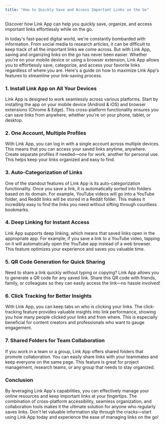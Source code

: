 ```yaml
---
title: "How to Quickly Save and Access Important Links on the Go"
---
```


Discover how Link App can help you quickly save, organize, and access important links effortlessly while on the go.

In today's fast-paced digital world, we're constantly bombarded with information. From social media to research articles, it can be difficult to keep track of all the important links we come across. But with Link App, saving and organizing links on the go has never been easier. Whether you're on your mobile device or using a browser extension, Link App allows you to effortlessly save, categorize, and access your favorite links regardless of where you are. Here's a guide on how to maximize Link App's features to streamline your link-saving process.

### 1. Install Link App on All Your Devices
Link App is designed to work seamlessly across various platforms. Start by installing the app on your mobile device (Android & iOS) and browser extensions (Chrome & Edge). This cross-platform functionality ensures you can save links from anywhere, whether you're on your phone, tablet, or desktop.

### 2. One Account, Multiple Profiles
With Link App, you can log in with a single account across multiple devices. This means that you can access your saved links anytime, anywhere. Create separate profiles if needed—one for work, another for personal use. This helps keep your links organized and easy to find.

### 3. Auto-Categorization of Links
One of the standout features of Link App is its auto-categorization functionality. Once you save a link, it is automatically sorted into folders based on its domain. For example, YouTube videos will go into a YouTube folder, and Reddit links will be stored in a Reddit folder. This makes it incredibly easy to find the links you need without sifting through countless bookmarks.

### 4. Deep Linking for Instant Access
Link App supports deep linking, which means that saved links open in the appropriate app. For example, if you save a link to a YouTube video, tapping on it will automatically open the YouTube app instead of a web browser. This feature optimizes your experience and saves you valuable time.

### 5. QR Code Generation for Quick Sharing
Need to share a link quickly without typing or copying? Link App allows you to generate a QR code for any saved link. Share this QR code with friends, family, or colleagues so they can easily access the link—no hassle involved!

### 6. Click Tracking for Better Insights
With Link App, you can keep tabs on who is clicking your links. The click-tracking feature provides valuable insights into link performance, showing you how many people clicked your links and from where. This is especially beneficial for content creators and professionals who want to gauge engagement.

### 7. Shared Folders for Team Collaboration
If you work in a team or a group, Link App offers shared folders that promote collaboration. You can easily share links with your teammates and keep everyone on the same page. This feature is great for project management, research teams, or any group that needs to stay organized.

### Conclusion
By leveraging Link App's capabilities, you can effectively manage your online resources and keep important links at your fingertips. The combination of cross-platform accessibility, seamless organization, and collaboration tools makes it the ultimate solution for anyone who regularly saves links. Don't let valuable information slip through the cracks—start using Link App today and experience the ease of managing links on the go!